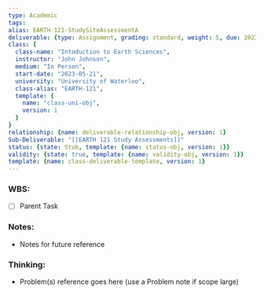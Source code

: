 ```yaml
---
type: Academic
tags: 
alias: EARTH-121-StudySiteAssessmentA
deliverable: {type: Assignment, grading: standard, weight: 5, due: 2023-05-30T16:00, alias: EARTH-121-SSA1, template: {name: deliverable-obj, version: 1}}
class: {
  class-name: "Intoduction to Earth Sciences",
  instructor: "John Johnson",
  medium: "In Person",
  start-date: "2023-05-21",
  university: "University of Waterloo",
  class-alias: "EARTH-121",
  template: {
    name: "class-uni-obj",
    version: 1
  }
}
relationship: {name: deliverable-relationship-obj, version: 1}
Sub-Deliverable: "[[EARTH 121 Study Assessments]]"
status: {state: Stub, template: {name: status-obj, version: 1}}
validity: {state: true, template: {name: validity-obj, version: 1}}
template: {name: class-deliverable-template, version: 1}
---
```


### WBS: 

- [ ] Parent Task

### Notes:

- Notes for future reference

### Thinking:

- Problem(s) reference goes here (use a Problem note if scope large)